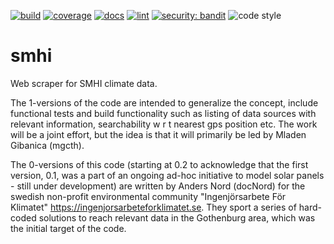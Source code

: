 [![build](https://github.com/Ingenjorsarbete-For-Klimatet/ifk-smhi/actions/workflows/github-action-build.yaml/badge.svg?branch=main)](https://github.com/Ingenjorsarbete-For-Klimatet/ifk-smhi/actions/workflows/github-action-build.yaml)
[![coverage](https://img.shields.io/endpoint?url=https://gist.githubusercontent.com/mgcth/2d8de651f24d184f5ebe101ffc3c9527/raw/ifk-smhi-coverage-badge.json)](https://github.com/Ingenjorsarbete-For-Klimatet/ifk-smhi/actions/workflows/github-action-build.yaml)
[![docs](https://github.com/Ingenjorsarbete-For-Klimatet/ifk-smhi/actions/workflows/github-action-docs.yaml/badge.svg?branch=main)](https://github.com/Ingenjorsarbete-For-Klimatet/ifk-smhi/actions/workflows/github-action-docs.yaml)
[![lint](https://github.com/Ingenjorsarbete-For-Klimatet/ifk-smhi/actions/workflows/github-action-lint.yaml/badge.svg?branch=main)](https://github.com/Ingenjorsarbete-For-Klimatet/ifk-smhi/actions/workflows/github-action-lint.yaml)
[![security: bandit](https://img.shields.io/badge/security-bandit-yellow.svg)](https://github.com/Ingenjorsarbete-For-Klimatet/ifk-smhi/actions/workflows/github-action-lint.yaml)
![code style](https://img.shields.io/badge/Code%20style-black-black)

# smhi

Web scraper for SMHI climate data.

The 1-versions of the code are intended to generalize the concept, include functional tests and build functionality such as listing of data sources with relevant information, searchability w r t nearest gps position etc. The work will be a joint effort, but the idea is that it will primarily be led by Mladen Gibanica (mgcth).

The 0-versions of this code (starting at 0.2 to acknowledge that the first version, 0.1, was a part of an ongoing ad-hoc initiative to model solar panels - still under development) are written by Anders Nord (docNord) for the swedish non-profit environmental community "Ingenjörsarbete För Klimatet" <https://ingenjorsarbeteforklimatet.se>. They sport a series of hard-coded solutions to reach relevant data in the Gothenburg area, which was the initial target of the code.
